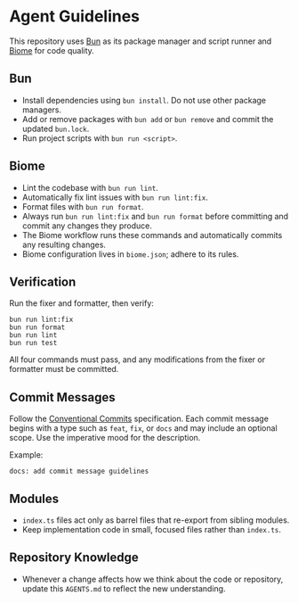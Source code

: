 # Agent Guidelines

This repository uses [Bun](https://bun.sh) as its package manager and script
runner and [Biome](https://biomejs.dev) for code quality.

## Bun

- Install dependencies using `bun install`. Do not use other package managers.
- Add or remove packages with `bun add` or `bun remove` and commit the
  updated `bun.lock`.
- Run project scripts with `bun run <script>`.

## Biome

- Lint the codebase with `bun run lint`.
- Automatically fix lint issues with `bun run lint:fix`.
- Format files with `bun run format`.
- Always run `bun run lint:fix` and `bun run format` before committing and
  commit any changes they produce.
- The Biome workflow runs these commands and automatically commits any
  resulting changes.
- Biome configuration lives in `biome.json`; adhere to its rules.

## Verification

Run the fixer and formatter, then verify:

```
bun run lint:fix
bun run format
bun run lint
bun run test
```
All four commands must pass, and any modifications from the fixer or
formatter must be committed.

## Commit Messages

Follow the [Conventional Commits](https://www.conventionalcommits.org/) specification. Each commit message begins with a type such as `feat`, `fix`, or `docs` and may include an optional scope. Use the imperative mood for the description.

Example:

```text
docs: add commit message guidelines
```

## Modules

- `index.ts` files act only as barrel files that re-export from sibling modules.
- Keep implementation code in small, focused files rather than `index.ts`.

## Repository Knowledge

- Whenever a change affects how we think about the code or repository, update this `AGENTS.md` to reflect the new understanding.